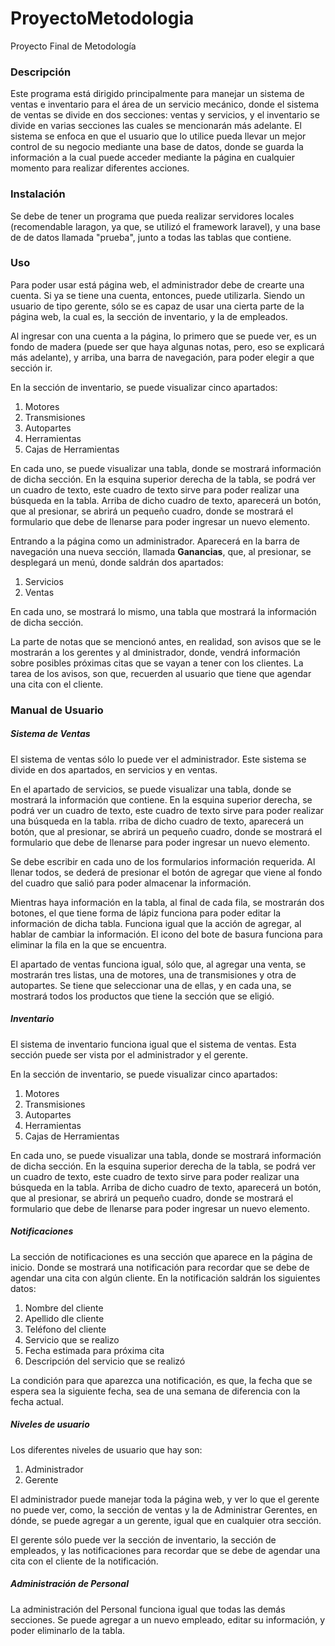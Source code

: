 # ProyectoMetodologia
Proyecto Final de Metodología

### Descripción
Este programa está dirigido principalmente para manejar un sistema de ventas e inventario para el área de un servicio mecánico, donde el sistema de ventas se divide en dos secciones: ventas y servicios, y el inventario se divide en varias secciones las cuales se mencionarán más adelante. El sistema se enfoca en que el usuario que lo utilice pueda llevar un mejor control de su negocio mediante una base de datos, donde se guarda la información a la cual puede acceder mediante la página en cualquier momento para realizar diferentes acciones.

### Instalación
Se debe de tener un programa que pueda realizar servidores locales (recomendable laragon, ya que, se utilizó el framework laravel), y una base de de datos llamada "prueba", junto a todas las tablas que contiene.

### Uso
Para poder usar está página web, el administrador debe de crearte una cuenta.
Si ya se tiene una cuenta, entonces, puede utilizarla.
Siendo un usuario de tipo gerente, sólo se es capaz de usar una cierta parte de la página web, la cual es, la sección de inventario, y la de empleados.

Al ingresar con una cuenta a la página, lo primero que se puede ver, es un fondo de madera (puede ser que haya algunas notas, pero, eso se explicará más adelante), y arriba, una barra de navegación, para poder elegir a que sección ir.

En la sección de inventario, se puede visualizar cinco apartados:
1. Motores
2. Transmisiones
3. Autopartes
4. Herramientas
5. Cajas de Herramientas

En cada uno, se puede visualizar una tabla, donde se mostrará información de dicha sección. En la esquina superior derecha de la tabla, se podrá ver un cuadro de texto, este cuadro de texto sirve para poder realizar una búsqueda en la tabla. Arriba de dicho cuadro de texto, aparecerá un botón, que al presionar, se abrirá un pequeño cuadro, donde se mostrará el formulario que debe de llenarse para poder ingresar un nuevo elemento.

Entrando a la página como un administrador. Aparecerá en la barra de navegación una nueva sección, llamada **Ganancias**, que, al presionar, se desplegará un menú, donde saldrán dos apartados:  
1. Servicios
2. Ventas

En cada uno, se mostrará lo mismo, una tabla que mostrará la información de dicha sección.

La parte de notas que se mencionó antes, en realidad, son avisos que se le mostrarán a los gerentes y al dministrador, donde, vendrá información sobre posibles próximas citas que se vayan a tener con los clientes. La tarea de los avisos, son que, recuerden al usuario que tiene que agendar una cita con el cliente.

### Manual de Usuario
##### Sistema de Ventas

El sistema de ventas sólo lo puede ver el administrador.
Este sistema se divide en dos apartados, en servicios y en ventas.

En el apartado de servicios, se puede visualizar una tabla, donde se mostrará la información que contiene. En la esquina superior derecha, se podrá ver un cuadro de texto, este cuadro de texto sirve para poder realizar una búsqueda en la tabla.
rriba de dicho cuadro de texto, aparecerá un botón, que al presionar, se abrirá un pequeño cuadro, donde se mostrará el formulario que debe de llenarse para poder ingresar un nuevo elemento.

Se debe escribir en cada uno de los formularios información requerida. Al llenar todos, se dederá de presionar el botón de agregar que viene al fondo del cuadro que salió para poder almacenar la información.

Mientras haya información en la tabla, al final de cada fila, se mostrarán dos botones, el que tiene forma de lápiz funciona para poder editar la información de dicha tabla. Funciona igual que la acción de agregar, al hablar de cambiar la información. El icono del bote de basura funciona para eliminar la fila en la que se encuentra.

El apartado de ventas funciona igual, sólo que, al agregar una venta, se mostrarán tres listas, una de motores, una de transmisiones y otra de autopartes. Se tiene que seleccionar una de ellas, y en cada una, se mostrará todos los productos que tiene la sección que se eligió. 

##### Inventario
El sistema de inventario funciona igual que el sistema de ventas. Esta sección puede ser vista por el administrador y el gerente. 

En la sección de inventario, se puede visualizar cinco apartados:
1. Motores
2. Transmisiones
3. Autopartes
4. Herramientas
5. Cajas de Herramientas

En cada uno, se puede visualizar una tabla, donde se mostrará información de dicha sección. En la esquina superior derecha de la tabla, se podrá ver un cuadro de texto, este cuadro de texto sirve para poder realizar una búsqueda en la tabla. Arriba de dicho cuadro de texto, aparecerá un botón, que al presionar, se abrirá un pequeño cuadro, donde se mostrará el formulario que debe de llenarse para poder ingresar un nuevo elemento.

##### Notificaciones
La sección de notificaciones es una sección que aparece en la página de inicio. Donde se mostrará una notificación para recordar que se debe de agendar una cita con algún cliente. En la notificación saldrán los siguientes datos:
1. Nombre del cliente
2. Apellido dle cliente
3. Teléfono del cliente
4. Servicio que se realizo
5. Fecha estimada para próxima cita
6. Descripción del servicio que se realizó

La condición para que aparezca una notificación, es que, la fecha que se espera sea la siguiente fecha, sea de una semana de diferencia con la fecha actual.

##### Niveles de usuario

Los diferentes niveles de usuario que hay son:
1. Administrador
2. Gerente

El administrador puede manejar toda la página web, y ver lo que el gerente no puede ver, como, la sección de ventas y la de Administrar Gerentes, en dónde, se puede agregar a un gerente, igual que en cualquier otra sección.

El gerente sólo puede ver la sección de inventario, la sección de empleados, y las notificaciones para recordar que se debe de agendar una cita con el cliente de la notificación.

##### Administración de Personal

La administración del Personal funciona igual que todas las demás secciones. Se puede agregar a un nuevo empleado, editar su información, y poder eliminarlo de la tabla.
